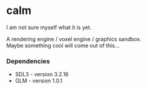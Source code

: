 # calm
I am not sure myself what it is yet.

A rendering engine / voxel engine / graphics sandbox.  
Maybe something cool will come out of this...

### Dependencies
- SDL3 - version 3.2.16
- GLM - version 1.0.1
